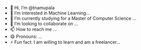 - 👋 Hi, I’m @tnamupala
- 👀 I’m interested in Machine Learning...
- 🌱 I’m currently studying for a Master of Computer Science ...
- 💞️ I’m looking to collaborate on ...
- 📫 How to reach me  ...
- 😄 Pronouns: ...
- ⚡ Fun fact: I am willing to learn and am a freelancer...

<!---
tnamupala/tnamupala is a ✨ special ✨ repository because its `README.md` (this file) appears on your GitHub profile.
You can click the Preview link to take a look at your changes.
--->
